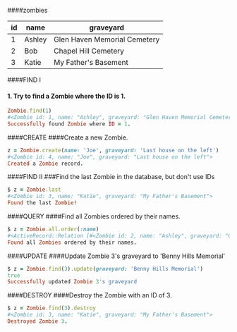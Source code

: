 ####zombies

|id	| name  | graveyard |
|---|-------|-----------|
|1	|Ashley	| Glen Haven Memorial Cemetery |
|2	|Bob	| Chapel Hill Cemetery |
|3	|Katie	| My Father's Basement |

####FIND I
#### 1. Try to find a Zombie where the ID is 1.

```ruby
Zombie.find(1)
#<Zombie id: 1, name: "Ashley", graveyard: "Glen Haven Memorial Cemetery">
Successfully found Zombie where ID = 1.
```

####CREATE
####Create a new Zombie.

```ruby
z = Zombie.create(name: 'Joe', graveyard: 'Last house on the left')
#<Zombie id: 4, name: "Joe", graveyard: "Last house on the left">
Created a Zombie record.
```

####FIND II
###Find the last Zombie in the database, but don't use IDs
```ruby
$ z = Zombie.last
#<Zombie id: 3, name: "Katie", graveyard: "My Father's Basement">
Found the last Zombie!
```

####QUERY
####Find all Zombies ordered by their names.

```ruby
$ z = Zombie.all.order(:name)
#<ActiveRecord::Relation [#<Zombie id: 2, name: "Ashley", graveyard: "Glen Haven Memorial Cemetery">, #<Zombie id: 1, name: "Bob", graveyard: "Chapel Hill Cemetery">, #<Zombie id: 3, name: "Katie", graveyard: "My Father's Basement">]>
Found all Zombies ordered by their names.
```

####UPDATE
####Update Zombie 3's graveyard to 'Benny Hills Memorial'

```ruby
$ z = Zombie.find(3).update(graveyard: 'Benny Hills Memorial')
true
Successfully updated Zombie 3's graveyard
```


####DESTROY
####Destroy the Zombie with an ID of 3.
```ruby
$ z = Zombie.find(3).destroy
#<Zombie id: 3, name: "Katie", graveyard: "My Father's Basement">
Destroyed Zombie 3.
```

